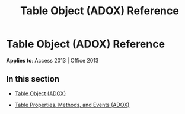 ﻿---
title: Table Object (ADOX) Reference
TOCTitle: Table Object (ADOX)
ms:assetid: 5841a0ab-717b-4e12-b85d-87be480d31ca
ms:mtpsurl: https://msdn.microsoft.com/library/JJ249298(v=office.15)
ms:contentKeyID: 48544990
ms.date: 09/18/2015
mtps_version: v=office.15
---

# Table Object (ADOX) Reference


**Applies to**: Access 2013 | Office 2013

## In this section

  - [Table Object (ADOX)](table-object-adox.md)

  - [Table Properties, Methods, and Events (ADOX)](table-properties-methods-and-events-adox.md)

